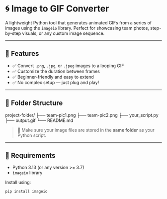 # 🌀 Image to GIF Converter

A lightweight Python tool that generates animated GIFs from a series of images using the `imageio` library. Perfect for showcasing team photos, step-by-step visuals, or any custom image sequence.

---

## 🚀 Features

- ✅ Convert `.png`, `.jpg`, or `.jpeg` images to a looping GIF
- ✅ Customize the duration between frames
- ✅ Beginner-friendly and easy to extend
- ✅ No complex setup — just plug and play!

---

## 📂 Folder Structure

project-folder/
├── team-pic1.png
├── team-pic2.png
├── your_script.py
├── output.gif
└── README.md


> 📸 Make sure your image files are stored in the **same folder** as your Python script.

---

## 🔧 Requirements

- Python 3.13 (or any version >= 3.7)
- `imageio` library

Install using:

```bash
pip install imageio

